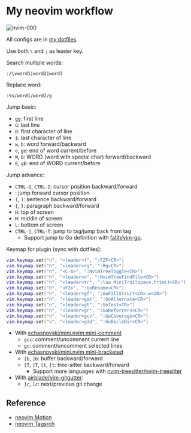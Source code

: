 # My neovim workflow

![nvim-000](https://raw.githubusercontent.com/haunt98/posts-images/main/nvim-000.png)

All configs are in [my dotfiles](https://github.com/haunt98/dotfiles).

Use both `\` and `;` as leader key.

Search multiple words:

```vim
:/\vword1|word2|word3
```

Replace word:

```vim
:%s/word1/word2/g
```

Jump basic:

- `gg`: first line
- `G`: last line
- `0`: first character of line
- `$`: last character of line
- `w`, `b`: word forward/backward
- `e`, `ge`: end of word current/before
- `W`, `B`: WORD (word with special char) forward/backward
- `E`, `gE`: end of WORD current/before

Jump advance:

- `CTRL-O`, `CTRL-I`: cursor position backward/forward
- : jump forward cursor position
- `(`, `)`: sentence backward/forward
- `{`, `}`: paragraph backward/forward
- `H`: top of screen
- `M`: middle of screen
- `L`: bottom of screen
- `CTRL-]`, `CTRL-T`: jump to tag/jump back from tag
  - Support jump to Go definition with [fatih/vim-go](https://github.com/fatih/vim-go).

Keymap for plugin (sync with dotfiles):

```lua
vim.keymap.set("n", "<leader>f", ":FZF<CR>")
vim.keymap.set("n", "<leader>rg", ":Rg<CR>")
vim.keymap.set("n", "<C-n>", ":NvimTreeToggle<CR>")
vim.keymap.set("n", "<leader>n", ":NvimTreeFindFile<CR>")
vim.keymap.set("n", "<leader>tr", ":lua MiniTrailspace.trim()<CR>")
vim.keymap.set("n", "<F2>", ":GoRename<CR>")
vim.keymap.set("n", "<leader>gf", ":GoFillStruct<CR>:w<CR>")
vim.keymap.set("n", "<leader>gat", ":GoAlternate<CR>")
vim.keymap.set("n", "<leader>gt", ":GoTest<CR>")
vim.keymap.set("n", "<leader>gr", ":GoReferrers<CR>")
vim.keymap.set("n", "<leader>gcv", ":GoCoverage<CR>")
vim.keymap.set("n", "<leader>gdd", ":GoDeclsDir<CR>")
```

- With [echasnovski/mini.nvim mini-comment](https://github.com/echasnovski/mini.nvim/blob/main/readmes/mini-comment.md)
  - `gcc`: comment/uncomment current line
  - `gc`: comment/uncomment selected lines
- With [echasnovski/mini.nvim mini-bracketed](https://github.com/echasnovski/mini.nvim/blob/main/readmes/mini-bracketed.md)
  - `[b`, `]b`: buffer backward/forward
  - `[T`, `]T`, `[t`, `]t`: tree-sitter backward/forward
    - Support more languages with [nvim-treesitter/nvim-treesitter](https://github.com/nvim-treesitter/nvim-treesitter)
- With [airblade/vim-gitgutter](https://github.com/airblade/vim-gitgutter):
  - `]c`, `[c`: next/previous git change

## Reference

- [neovim Motion](https://neovim.io/doc/user/motion.html)
- [neovim Tagsrch](http://neovim.io/doc/user/tagsrch.html)
